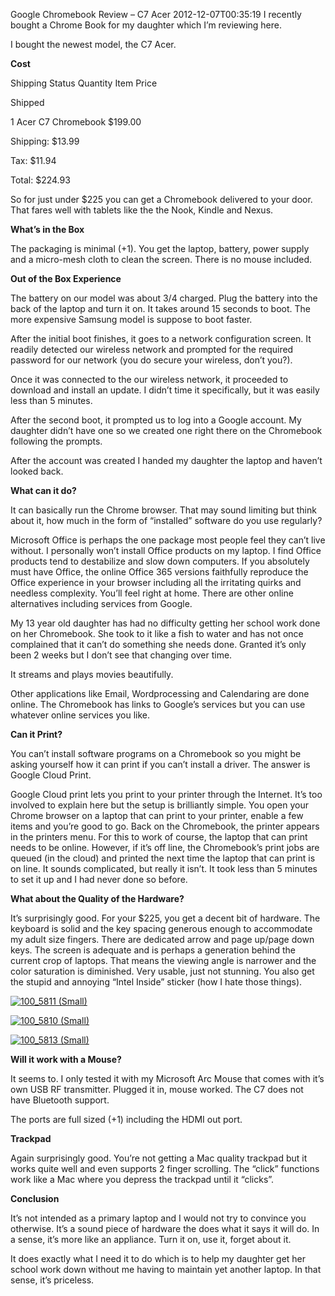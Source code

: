 Google Chromebook Review &ndash; C7 Acer
2012-12-07T00:35:19
I recently bought a Chrome Book for my daughter which I’m reviewing here.

I bought the newest model, the C7 Acer. 

**Cost**   


Shipping Status Quantity Item Price

Shipped

1
Acer C7 Chromebook
$199.00

Shipping:
$13.99

Tax:
$11.94

Total:
$224.93
  


So for just under $225 you can get a Chromebook delivered to your door. That fares well with tablets like the the Nook, Kindle and Nexus.

**What’s in the Box**

The packaging is minimal (+1). You get the laptop, battery, power supply and a micro-mesh cloth to clean the screen. There is no mouse included.

**Out of the Box Experience**

The battery on our model was about 3/4 charged. Plug the battery into the back of the laptop and turn it on. It takes around 15 seconds to boot. The more expensive Samsung model is suppose to boot faster.

After the initial boot finishes, it goes to a network configuration screen. It readily detected our wireless network and prompted for the required password for our network (you do secure your wireless, don’t you?).

Once it was connected to the our wireless network, it proceeded to download and install an update. I didn’t time it specifically, but it was easily less than 5 minutes.

After the second boot, it prompted us to log into a Google account. My daughter didn’t have one so we created one right there on the Chromebook following the prompts.

After the account was created I handed my daughter the laptop and haven’t looked back.

**What can it do?**

It can basically run the Chrome browser. That may sound limiting but think about it, how much in the form of “installed” software do you use regularly? 

Microsoft Office is perhaps the one package most people feel they can’t live without. I personally won’t install Office products on my laptop. I find Office products tend to destabilize and slow down computers. If you absolutely must have Office, the online Office 365 versions faithfully reproduce the Office experience in your browser including all the irritating quirks and needless complexity. You’ll feel right at home. There are other online alternatives including services from Google.

My 13 year old daughter has had no difficulty getting her school work done on her Chromebook. She took to it like a fish to water and has not once complained that it can’t do something she needs done. Granted it’s only been 2 weeks but I don’t see that changing over time.

It streams and plays movies beautifully.

Other applications like Email, Wordprocessing and Calendaring are done online. The Chromebook has links to Google’s services but you can use whatever online services you like.

**Can it Print?**

You can’t install software programs on a Chromebook so you might be asking yourself how it can print if you can’t install a driver. The answer is Google Cloud Print.

Google Cloud print lets you print to your printer through the Internet. It’s too involved to explain here but the setup is brilliantly simple. You open your Chrome browser on a laptop that can print to your printer, enable a few items and you’re good to go. Back on the Chromebook, the printer appears in the printers menu. For this to work of course, the laptop that can print needs to be online. However, if it’s off line, the Chromebook’s print jobs are queued (in the cloud) and printed the next time the laptop that can print is on line. It sounds complicated, but really it isn’t. It took less than 5 minutes to set it up and I had never done so before.

**What about the Quality of the Hardware?**

It’s surprisingly good. For your $225, you get a decent bit of hardware. The keyboard is solid and the key spacing generous enough to accommodate my adult size fingers. There are dedicated arrow and page up/page down keys. The screen is adequate and is perhaps a generation behind the current crop of laptops. That means the viewing angle is narrower and the color saturation is diminished. Very usable, just not stunning. You also get the stupid and annoying “Intel Inside” sticker (how I hate those things).

[![100_5811 (Small)](/cdn/images/blog/Google-Chrome-Book-Review--C7-Acer_FFB4/100_5811-Small_thumb.jpg)](/cdn/images/blog/Google-Chrome-Book-Review--C7-Acer_FFB4/100_5811-Small.jpg)

[![100_5810 (Small)](/cdn/images/blog/Google-Chrome-Book-Review--C7-Acer_FFB4/100_5810-Small_thumb.jpg)](/cdn/images/blog/Google-Chrome-Book-Review--C7-Acer_FFB4/100_5810-Small.jpg)

[![100_5813 (Small)](/cdn/images/blog/Google-Chrome-Book-Review--C7-Acer_FFB4/100_5813-Small_thumb.jpg)](/cdn/images/blog/Google-Chrome-Book-Review--C7-Acer_FFB4/100_5813-Small.jpg)

**Will it work with a Mouse?**

It seems to. I only tested it with my Microsoft Arc Mouse that comes with it’s own USB RF transmitter. Plugged it in, mouse worked. The C7 does not have Bluetooth support.

The ports are full sized (+1) including the HDMI out port.

**Trackpad**

Again surprisingly good. You’re not getting a Mac quality trackpad but it works quite well and even supports 2 finger scrolling. The “click” functions work like a Mac where you depress the trackpad until it “clicks”.

**Conclusion**

It’s not intended as a primary laptop and I would not try to convince you otherwise. It’s a sound piece of hardware the does what it says it will do. In a sense, it’s more like an appliance. Turn it on, use it, forget about it. 

It does exactly what I need it to do which is to help my daughter get her school work down without me having to maintain yet another laptop. In that sense, it’s priceless.
